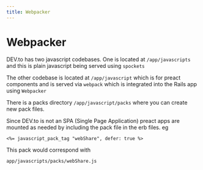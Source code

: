 ```yaml
---
title: Webpacker
---
```


# Webpacker

DEV.to has two javascript codebases. One is located at
`/app/javascripts` and this is plain javascript being served using `spockets`

The other codebase is located at `/app/javascript` which is for preact
components and is served via `webpack` which is integrated into the
Rails app using `Webpacker`

There is a packs directory `/app/javascript/packs` where you can create
new pack files.

Since DEV.to is not an SPA (Single Page Application)
preact apps are mounted as needed by including the pack file in the erb
files. eg

```
<%= javascript_pack_tag "webShare", defer: true %>
```

This pack would correspond with

```
app/javascripts/packs/webShare.js
```
